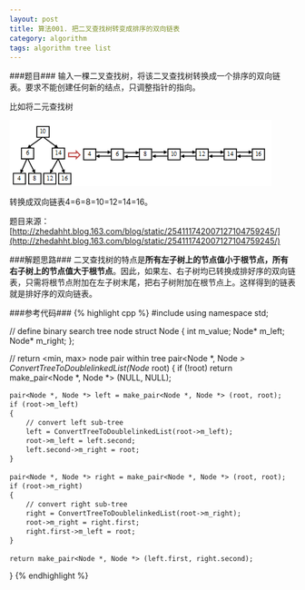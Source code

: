 ```yaml
---
layout: post
title: 算法001. 把二叉查找树转变成排序的双向链表
category: algorithm
tags: algorithm tree list
---
```


###题目###
输入一棵二叉查找树，将该二叉查找树转换成一个排序的双向链表。要求不能创建任何新的结点，只调整指针的指向。

比如将二元查找树

![](/image/binary-search-tree-to-sorted-double-linked-list.png)

转换成双向链表4=6=8=10=12=14=16。

题目来源：[http://zhedahht.blog.163.com/blog/static/254111742007127104759245/](http://zhedahht.blog.163.com/blog/static/254111742007127104759245/)

###解题思路###
二叉查找树的特点是**所有左子树上的节点值小于根节点，所有右子树上的节点值大于根节点**。因此，如果左、右子树均已转换成排好序的双向链表，只需将根节点附加在左子树末尾，把右子树附加在根节点上。这样得到的链表就是排好序的双向链表。

###参考代码###
{% highlight cpp %}
#include <iostream>
using namespace std;

// define binary search tree node
struct Node
{
	int m_value;
	Node* m_left;
	Node* m_right;
};

// return <min, max> node pair within tree
pair<Node *, Node *> ConvertTreeToDoublelinkedList(Node* root)
{
	if (!root)
		return make_pair<Node *, Node *> (NULL, NULL);

	pair<Node *, Node *> left = make_pair<Node *, Node *> (root, root);
	if (root->m_left)
	{
		// convert left sub-tree
		left = ConvertTreeToDoublelinkedList(root->m_left);
		root->m_left = left.second;
		left.second->m_right = root;
	}

	pair<Node *, Node *> right = make_pair<Node *, Node *> (root, root);
	if (root->m_right)
	{
		// convert right sub-tree
		right = ConvertTreeToDoublelinkedList(root->m_right);
		root->m_right = right.first;
		right.first->m_left = root;
	}

	return make_pair<Node *, Node *> (left.first, right.second);
}
{% endhighlight %}
